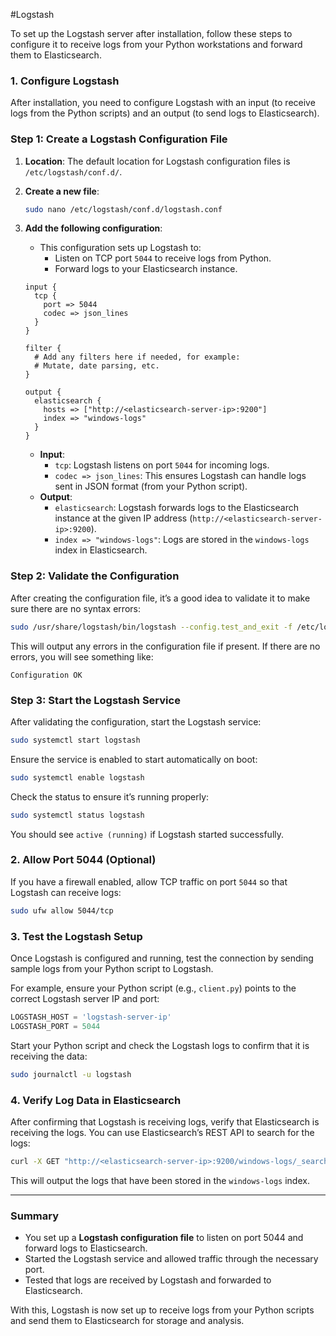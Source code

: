#Logstash

To set up the Logstash server after installation, follow these steps to configure it to receive logs from your Python workstations and forward them to Elasticsearch.

### 1. **Configure Logstash**

After installation, you need to configure Logstash with an input (to receive logs from the Python scripts) and an output (to send logs to Elasticsearch).

### Step 1: Create a Logstash Configuration File

1. **Location**: The default location for Logstash configuration files is `/etc/logstash/conf.d/`.
2. **Create a new file**:
    
    ```bash
    sudo nano /etc/logstash/conf.d/logstash.conf
    
    ```
    
3. **Add the following configuration**:
    - This configuration sets up Logstash to:
        - Listen on TCP port `5044` to receive logs from Python.
        - Forward logs to your Elasticsearch instance.
    
    ```
    input {
      tcp {
        port => 5044
        codec => json_lines
      }
    }
    
    filter {
      # Add any filters here if needed, for example:
      # Mutate, date parsing, etc.
    }
    
    output {
      elasticsearch {
        hosts => ["http://<elasticsearch-server-ip>:9200"]
        index => "windows-logs"
      }
    }
    
    ```
    
    - **Input**:
        - `tcp`: Logstash listens on port `5044` for incoming logs.
        - `codec => json_lines`: This ensures Logstash can handle logs sent in JSON format (from your Python script).
    - **Output**:
        - `elasticsearch`: Logstash forwards logs to the Elasticsearch instance at the given IP address (`http://<elasticsearch-server-ip>:9200`).
        - `index => "windows-logs"`: Logs are stored in the `windows-logs` index in Elasticsearch.

### Step 2: Validate the Configuration

After creating the configuration file, it’s a good idea to validate it to make sure there are no syntax errors:

```bash
sudo /usr/share/logstash/bin/logstash --config.test_and_exit -f /etc/logstash/conf.d/logstash.conf

```

This will output any errors in the configuration file if present. If there are no errors, you will see something like:

```
Configuration OK

```

### Step 3: Start the Logstash Service

After validating the configuration, start the Logstash service:

```bash
sudo systemctl start logstash

```

Ensure the service is enabled to start automatically on boot:

```bash
sudo systemctl enable logstash

```

Check the status to ensure it’s running properly:

```bash
sudo systemctl status logstash

```

You should see `active (running)` if Logstash started successfully.

### 2. **Allow Port 5044 (Optional)**

If you have a firewall enabled, allow TCP traffic on port `5044` so that Logstash can receive logs:

```bash
sudo ufw allow 5044/tcp

```

### 3. **Test the Logstash Setup**

Once Logstash is configured and running, test the connection by sending sample logs from your Python script to Logstash.

For example, ensure your Python script (e.g., `client.py`) points to the correct Logstash server IP and port:

```python
LOGSTASH_HOST = 'logstash-server-ip'
LOGSTASH_PORT = 5044

```

Start your Python script and check the Logstash logs to confirm that it is receiving the data:

```bash
sudo journalctl -u logstash

```

### 4. **Verify Log Data in Elasticsearch**

After confirming that Logstash is receiving logs, verify that Elasticsearch is receiving the logs. You can use Elasticsearch’s REST API to search for the logs:

```bash
curl -X GET "http://<elasticsearch-server-ip>:9200/windows-logs/_search?pretty"

```

This will output the logs that have been stored in the `windows-logs` index.

---

### Summary

- You set up a **Logstash configuration file** to listen on port 5044 and forward logs to Elasticsearch.
- Started the Logstash service and allowed traffic through the necessary port.
- Tested that logs are received by Logstash and forwarded to Elasticsearch.

With this, Logstash is now set up to receive logs from your Python scripts and send them to Elasticsearch for storage and analysis.
